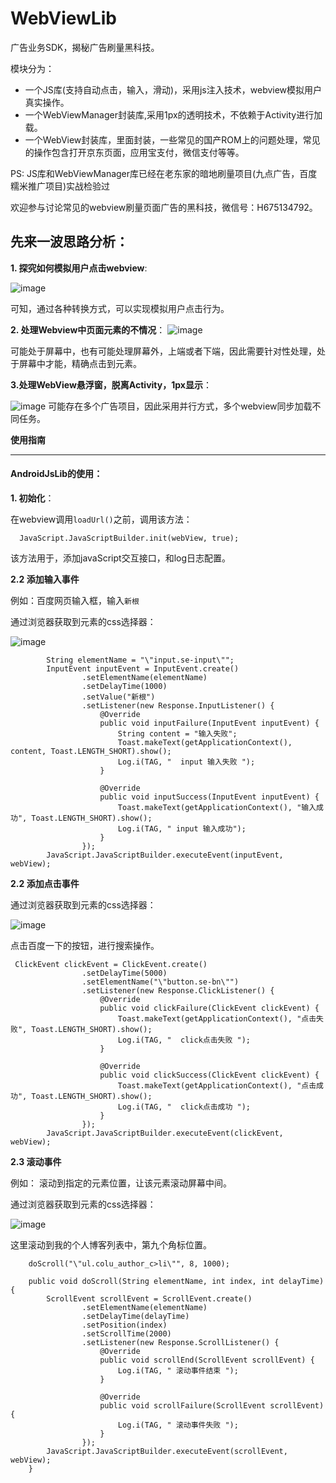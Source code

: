 # WebViewLib

广告业务SDK，揭秘广告刷量黑科技。

模块分为：

- 一个JS库(支持自动点击，输入，滑动)，采用js注入技术，webview模拟用户真实操作。
- 一个WebViewManager封装库,采用1px的透明技术，不依赖于Activity进行加载。
- 一个WebView封装库，里面封装，一些常见的国产ROM上的问题处理，常见的操作包含打开京东页面，应用宝支付，微信支付等等。

PS: JS库和WebViewManager库已经在老东家的暗地刷量项目(九点广告，百度糯米推广项目)实战检验过

欢迎参与讨论常见的webview刷量页面广告的黑科技，微信号：H675134792。

先来一波思路分析：
---

**1. 探究如何模拟用户点击webview**:

![image](https://github.com/13767004362/WebViewLib/blob/master/picture/webview%E6%A8%A1%E6%8B%9F%E7%94%A8%E6%88%B7%E7%82%B9%E5%87%BB%E5%88%86%E6%9E%90.png)

可知，通过各种转换方式，可以实现模拟用户点击行为。

**2. 处理Webview中页面元素的不情况**： 
![image](https://github.com/13767004362/WebViewLib/blob/master/picture/WebView%E9%A1%B5%E9%9D%A2%E4%B8%AD%E5%85%83%E7%B4%A0%E4%B8%8D%E5%90%8C%E6%83%85%E5%86%B5%E5%A4%84%E7%90%86.png)

可能处于屏幕中，也有可能处理屏幕外，上端或者下端，因此需要针对性处理，处于屏幕中才能，精确点击到元素。

**3.处理WebView悬浮窗，脱离Activity，1px显示**：

![image](https://github.com/13767004362/WebViewLib/blob/master/picture/WebView%E8%84%B1%E7%A6%BBActivity%E8%BF%9B%E8%A1%8C%E5%8A%A0%E8%BD%BD%20(1).png)
可能存在多个广告项目，因此采用并行方式，多个webview同步加载不同任务。

**使用指南**

---

#### **AndroidJsLib的使用**：

**1. 初始化**：

在webview调用`loadUrl()`之前，调用该方法：
```
  JavaScript.JavaScriptBuilder.init(webView, true);
```
该方法用于，添加javaScript交互接口，和log日志配置。

**2.2 添加输入事件**

例如：百度网页输入框，输入`新根`

通过浏览器获取到元素的css选择器：

![image](https://github.com/13767004362/WebViewLib/blob/master/picture/%E8%BE%93%E5%85%A5%E6%A1%86.png)

```
        String elementName = "\"input.se-input\"";
        InputEvent inputEvent = InputEvent.create()
                .setElementName(elementName)
                .setDelayTime(1000)
                .setValue("新根")
                .setListener(new Response.InputListener() {
                    @Override
                    public void inputFailure(InputEvent inputEvent) {
                        String content = "输入失败";
                        Toast.makeText(getApplicationContext(), content, Toast.LENGTH_SHORT).show();
                        Log.i(TAG, "  input 输入失败 ");
                    }

                    @Override
                    public void inputSuccess(InputEvent inputEvent) {
                        Toast.makeText(getApplicationContext(), "输入成功", Toast.LENGTH_SHORT).show();
                        Log.i(TAG, " input 输入成功");
                    }
                });
        JavaScript.JavaScriptBuilder.executeEvent(inputEvent, webView);
```
**2.2 添加点击事件**

通过浏览器获取到元素的css选择器：

![image](https://github.com/13767004362/WebViewLib/blob/master/picture/%E7%82%B9%E5%87%BB%E6%8C%89%E9%92%AE.png)

点击百度一下的按钮，进行搜索操作。
```
 ClickEvent clickEvent = ClickEvent.create()
                .setDelayTime(5000)
                .setElementName("\"button.se-bn\"")
                .setListener(new Response.ClickListener() {
                    @Override
                    public void clickFailure(ClickEvent clickEvent) {
                        Toast.makeText(getApplicationContext(), "点击失败", Toast.LENGTH_SHORT).show();
                        Log.i(TAG, "  click点击失败 ");
                    }

                    @Override
                    public void clickSuccess(ClickEvent clickEvent) {
                        Toast.makeText(getApplicationContext(), "点击成功", Toast.LENGTH_SHORT).show();
                        Log.i(TAG, "  click点击成功 ");
                    }
                });
        JavaScript.JavaScriptBuilder.executeEvent(clickEvent, webView);
```
**2.3 滚动事件**



例如： 滚动到指定的元素位置，让该元素滚动屏幕中间。


通过浏览器获取到元素的css选择器：

![image](https://github.com/13767004362/WebViewLib/blob/master/picture/%E6%BB%9A%E5%8A%A8%E5%88%97%E8%A1%A8.png)


这里滚动到我的个人博客列表中，第九个角标位置。
```
    doScroll("\"ul.colu_author_c>li\"", 8, 1000);

    public void doScroll(String elementName, int index, int delayTime) {
        ScrollEvent scrollEvent = ScrollEvent.create()
                .setElementName(elementName)
                .setDelayTime(delayTime)
                .setPosition(index)
                .setScrollTime(2000)
                .setListener(new Response.ScrollListener() {
                    @Override
                    public void scrollEnd(ScrollEvent scrollEvent) {
                        Log.i(TAG, " 滚动事件结束 ");
                    }

                    @Override
                    public void scrollFailure(ScrollEvent scrollEvent) {
                        Log.i(TAG, " 滚动事件失败 ");
                    }
                });
        JavaScript.JavaScriptBuilder.executeEvent(scrollEvent, webView);
    }
```

